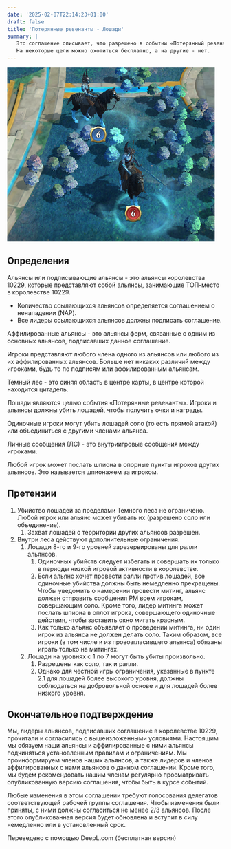 ```yaml
---
date: '2025-02-07T22:14:23+01:00'
draft: false
title: 'Потерянные ревенанты - Лошади'
summary: |
   Это соглашение описывает, что разрешено в событии «Потерянный ревенант».
   На некоторые цели можно охотиться бесплатно, а на другие - нет.
---
```


![Screenshot of some horses](Horses.png)

## Определения

Альянсы или подписывающие альянсы - это альянсы королевства 10229, которые представляют собой альянсы, занимающие ТОП-место в королевстве 10229.

- Количество ссылающихся альянсов определяется соглашением о ненападении (NAP).
- Все лидеры ссылающихся альянсов должны подписать соглашение.

Аффилированные альянсы - это альянсы ферм, связанные с одним из основных альянсов, подписавших данное соглашение.

Игроки представляют любого члена одного из альянсов или любого из их аффилированных альянсов. Больше нет никаких различий между игроками, будь то по подписям или аффилированным альянсам.

Темный лес - это синяя область в центре карты, в центре которой находится цитадель.

Лошади являются целью события «Потерянные ревенанты». Игроки и альянсы должны убить лошадей, чтобы получить очки и награды.

Одиночные игроки могут убить лошадей соло (то есть прямой атакой) или объединиться с другими членами альянса.

Личные сообщения (ЛС) - это внутриигровые сообщения между игроками.

Любой игрок может послать шпиона в опорные пункты игроков других альянсов. Это называется шпионажем за игроком.

## Претензии

1. Убийство лошадей за пределами Темного леса не ограничено. Любой игрок или альянс может убивать их (разрешено соло или объединение). 
   1. Захват лошадей с территории других альянсов разрешен.
2. Внутри леса действуют дополнительные ограничения. 
   1. Лошади 8-го и 9-го уровней зарезервированы для ралли альянсов. 
      1. Одиночных убийств следует избегать и совершать их только в периоды низкой игровой активности в королевстве.
      2. Если альянс хочет провести ралли против лошадей, все одиночные убийства должны быть немедленно прекращены. Чтобы уведомить о намерении провести митинг, альянс должен отправить сообщения PM всем игрокам, совершающим соло. Кроме того, лидер митинга может послать шпиона в оплот игрока, совершающего одиночные действия, чтобы заставить окно мигать красным.
      3. Как только альянс объявляет о проведении митинга, ни один игрок из альянса не должен делать соло. Таким образом, все игроки (в том числе и из провозгласившего альянса) обязаны играть только на митингах.
   2. Лошади на уровнях с 1 по 7 могут быть убиты произвольно. 
      1. Разрешены как соло, так и ралли.
      2. Однако для честной игры ограничения, указанные в пункте 2.1 для лошадей более высокого уровня, должны соблюдаться на добровольной основе и для лошадей более низкого уровня.

## Окончательное подтверждение

Мы, лидеры альянсов, подписавших соглашение в королевстве 10229, прочитали и согласились с вышеизложенными условиями. Настоящим мы обязуем наши альянсы и аффилированные с ними альянсы подчиняться установленным правилам и ограничениям. Мы проинформируем членов наших альянсов, а также лидеров и членов аффилированных с нами альянсов о данном соглашении. Кроме того, мы будем рекомендовать нашим членам регулярно просматривать опубликованную версию соглашения, чтобы быть в курсе событий.

Любые изменения в этом соглашении требуют голосования делегатов соответствующей рабочей группы соглашения. Чтобы изменения были приняты, с ними должны согласиться не менее 2/3 альянсов. После этого опубликованная версия будет обновлена и вступит в силу немедленно или в установленный срок.

Переведено с помощью DeepL.com (бесплатная версия)
